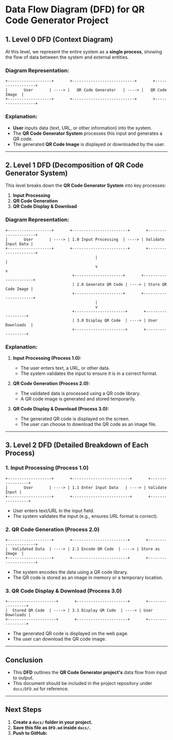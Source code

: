# **Data Flow Diagram (DFD) for QR Code Generator Project**

## **1. Level 0 DFD (Context Diagram)**

At this level, we represent the entire system as a **single process**, showing the flow of data between the system and external entities.

### **Diagram Representation:**

```
+-------------------+       +---------------------------+       +------------------+
|       User       | ----> |   QR Code Generator   | ----> |   QR Code Image  |
+-------------------+       +---------------------------+       +------------------+
```

### **Explanation:**
- **User** inputs data (text, URL, or other information) into the system.
- The **QR Code Generator System** processes this input and generates a QR code.
- The generated **QR Code Image** is displayed or downloaded by the user.

---

## **2. Level 1 DFD (Decomposition of QR Code Generator System)**

This level breaks down the **QR Code Generator System** into key processes:

1. **Input Processing**
2. **QR Code Generation**
3. **QR Code Display & Download**

### **Diagram Representation:**

```
+-------------------+       +------------------------+       +---------------------+
|       User       | ----> | 1.0 Input Processing  | ----> | Validate Input Data |
+-------------------+       +------------------------+       +---------------------+
                                       |                                       |
                                       v                                       v
                             +---------------------+       +----------------------+
                             | 2.0 Generate QR Code | ----> | Store QR Code Image |
                             +---------------------+       +----------------------+
                                       |
                                       v
                             +----------------------+       +------------------+
                             | 3.0 Display QR Code  | ----> | User Downloads  |
                             +----------------------+       +------------------+
```

### **Explanation:**

1. **Input Processing (Process 1.0):**
   - The user enters text, a URL, or other data.
   - The system validates the input to ensure it is in a correct format.

2. **QR Code Generation (Process 2.0):**
   - The validated data is processed using a QR code library.
   - A QR code image is generated and stored temporarily.

3. **QR Code Display & Download (Process 3.0):**
   - The generated QR code is displayed on the screen.
   - The user can choose to download the QR code as an image file.

---

## **3. Level 2 DFD (Detailed Breakdown of Each Process)**

### **1. Input Processing (Process 1.0)**

```
+-------------------+       +-------------------------+       +-----------------+
|       User       | ----> | 1.1 Enter Input Data   | ----> | Validate Input |
+-------------------+       +-------------------------+       +-----------------+
```

- User enters text/URL in the input field.
- The system validates the input (e.g., ensures URL format is correct).

### **2. QR Code Generation (Process 2.0)**

```
+-------------------+       +------------------------+       +---------------------+
|  Validated Data  | ----> | 2.1 Encode QR Code  | ----> | Store as Image  |
+-------------------+       +------------------------+       +---------------------+
```

- The system encodes the data using a QR code library.
- The QR code is stored as an image in memory or a temporary location.

### **3. QR Code Display & Download (Process 3.0)**

```
+---------------------+       +----------------------+       +-----------------+
|  Stored QR Code  | ----> | 3.1 Display QR Code  | ----> | User Downloads |
+---------------------+       +----------------------+       +-----------------+
```

- The generated QR code is displayed on the web page.
- The user can download the QR code image.

---

## **Conclusion**

- This **DFD** outlines the **QR Code Generator project's** data flow from input to output.
- This document should be included in the project repository under `docs/DFD.md` for reference.

---

## **Next Steps**

1. **Create a `docs/` folder in your project.**
2. **Save this file as `DFD.md` inside `docs/`.**
3. **Push to GitHub:**
  

